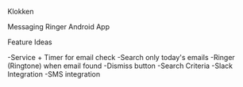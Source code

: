 Klokken

Messaging Ringer Android App

Feature Ideas

-Service + Timer for email check
-Search only today's emails
-Ringer (Ringtone) when email found
-Dismiss button
-Search Criteria
-Slack Integration
-SMS integration
